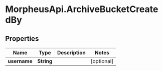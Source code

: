 # MorpheusApi.ArchiveBucketCreatedBy

## Properties

Name | Type | Description | Notes
------------ | ------------- | ------------- | -------------
**username** | **String** |  | [optional] 


